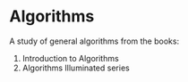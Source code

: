 # Algorithms
A study of general algorithms from the books:
1. Introduction to Algorithms
2. Algorithms Illuminated series
